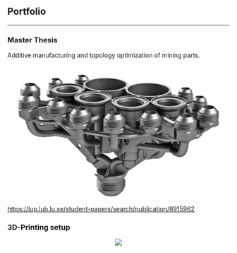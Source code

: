 ## Portfolio

---

### Master Thesis

Additive manufacturing and topology optimization of mining parts. 

<p align="center">
  <img width="460" height="300" src="images/manifold_single_transparent.png">
</p>

<a href="https://lup.lub.lu.se/student-papers/search/publication/8915962">https://lup.lub.lu.se/student-papers/search/publication/8915962</a>


### 3D-Printing setup

<p align="center">
  <img height="480" src="images/printer_enclosure.jpg?raw=true">
</p>
